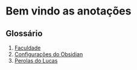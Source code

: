# Bem vindo as anotações


## Glossário

1. [Faculdade](faculdade/faculdade.md)
2. [Configurações do Obsidian](config_obsidian/Config_Obsidian.md)
3. [Perolas do Lucas](_perolas_do_lucas/Perolas_do_Lucas.md)

